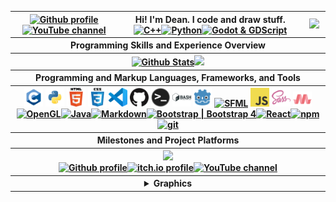 <table align="center">
    <tr>
        <th style="text-align: center;">
            <a href="https://github.com/MumuNiMochii" target="_blank">
                <img alt="Github profile" title="Github profile" height="20px" src="https://img.shields.io/badge/GitHub-100000?style=for-the-badge&logo=github&logoColor=white" />
            </a><br />
            <a href="https://www.youtube.com/channel/UCIbFglT-SmEPmeGTXxUipZA" target="_blank">
                <img alt="YouTube channel" title="YouTube channel" height="20px" src="https://img.shields.io/badge/YouTube-FF0000?style=for-the-badge&logo=youtube&logoColor=white">
            </a>
        </th>
        <th style="text-align: center;">
            Hi! I'm Dean. I code and draw stuff.<br />
            <a href="https://isocpp.org" target="_blank"><img alt="C++" title="C++ | C++17" height="20px" src="https://img.shields.io/badge/C%2B%2B-00599C?style=for-the-badge&logo=c%2B%2B&logoColor=white" /></a><a href="https://www.python.org" target="_blank"><img alt="Python" title="Python | Python 3.10 & 3.9" height="20px" src="https://img.shields.io/badge/Python-3776AB?style=for-the-badge&logo=python&logoColor=white" /></a><a href="https://godotengine.org" target="_blank"><img alt="Godot & GDScript" title="Godot & GDScript" height="20px" src="https://img.shields.io/badge/Godot-478CBF?style=for-the-badge&logo=GodotEngine&logoColor=white"></a>
        </th>
        <th style="text-align: center;">
            <a href="https://open.spotify.com/user/31okxaqyjgfwqsgnlggepdkaanju" target="_blank"><img height="100px" src="https://github-readme-spotify-ebon.vercel.app/api/spotify" /></a>
        </th>
    <tr>
    <tr>
        <th colspan="3" style="text-align: center;">Programming Skills and Experience Overview</th>
    </tr>
    <tr>
        <th colspan="3" style="text-align: center;">
        <a title="Visit my Github repositories" href="https://github.com/MumuNiMochii?tab=repositories" target="_blank"><img height="150px" src="https://github-readme-stats.vercel.app/api?username=MumuNiMochii&show_icons=true&include_all_commits=true&theme=synthwave&custom_title=Github%20Stats&hide_border=true" alt="Github Stats" /></a><a title="Visit my Github repositories" href="https://github.com/MumuNiMochii?tab=repositories" target="_blank"><img height="150px" src="https://github-readme-stats.vercel.app/api/top-langs/?username=MumuNiMochii&layout=compact&theme=synthwave&langs_count=10&hide=js&hide_border=true" /></a>
        </th>
    </tr>
    <tr>
        <th colspan="3" style="text-align: center;">Programming and Markup Languages, Frameworks, and Tools</th>
    </tr>
    <tr>
        <th colspan="3" style="text-align: center;">
            <a href="https://isocpp.org" target="_blank"><img alt="C++" title="C++ | C++17" width="30px" src="https://raw.githubusercontent.com/github/explore/f3e22f0dca2be955676bc70d6214b95b13354ee8/topics/c/c.png" /></a> <a href="https://www.python.org" target="_blank"><img alt="Python" title="Python | Python 3.10 & 3.9" width="30px" src="https://raw.githubusercontent.com/github/explore/80688e429a7d4ef2fca1e82350fe8e3517d3494d/topics/python/python.png" /></a> <a href="https://html.spec.whatwg.org/multipage/" target="_blank"><img alt="HTML5" title="HTML5" width="30px" src="https://raw.githubusercontent.com/github/explore/80688e429a7d4ef2fca1e82350fe8e3517d3494d/topics/html/html.png" /></a> <a href="https://www.w3.org/Style/CSS/Overview.en.html" target="_blank"><img alt="CSS3" title="CSS3" width="30px" src="https://raw.githubusercontent.com/github/explore/80688e429a7d4ef2fca1e82350fe8e3517d3494d/topics/css/css.png" /></a> <a href="https://code.visualstudio.com" target="_blank"><img alt="Visual Studio Code" title="Visual Studio Code" width="30px" src="https://raw.githubusercontent.com/github/explore/80688e429a7d4ef2fca1e82350fe8e3517d3494d/topics/visual-studio-code/visual-studio-code.png" /></a> <a href="https://github.com" target="_blank"><img alt="Github" title="Github | VSC Source Control" width="30px" src="https://raw.githubusercontent.com/github/explore/78df643247d429f6cc873026c0622819ad797942/topics/github/github.png" /></a> <a href="https://github.com/microsoft/terminal" target="_blank"><img alt="Terminal" title="Terminal | Windows Terminal" width="30px" src="https://raw.githubusercontent.com/github/explore/d92924b1d925bb134e308bd29c9de6c302ed3beb/topics/terminal/terminal.png" /></a> <a href="https://www.gnu.org/software/bash/" target="_blank"><img alt="Bash" title="Bash | MSYS2" width="30px" src="https://raw.githubusercontent.com/github/explore/80688e429a7d4ef2fca1e82350fe8e3517d3494d/topics/bash/bash.png" /></a> <a href="https://godotengine.org" target="_blank"><img alt="Godot & GDScript" title="Godot & GDScript" width="30px" src="https://raw.githubusercontent.com/godotengine/godot/master/main/app_icon.png" /></a> <a href="sfml-dev.org/index.php" target="_blank"><img alt="SFML" title="SFML" width="30px" src="https://raw.githubusercontent.com/SFML/SFML/master/examples/assets/logo.png" /></a> <a href="https://www.javascript.com" target="_blank"><img alt="JavaScript" title="JavaScript | p5js" width="30px" src="https://raw.githubusercontent.com/github/explore/80688e429a7d4ef2fca1e82350fe8e3517d3494d/topics/javascript/javascript.png" /></a> <a href="https://sass-lang.com" target="_blank"><img alt="Sass" title="Sass" width="30px" src="https://raw.githubusercontent.com/github/explore/80688e429a7d4ef2fca1e82350fe8e3517d3494d/topics/sass/sass.png" /></a> <a href="https://materializecss.com" target="_blank"><img alt="Materialize" title="Materialize" width="30px" src="https://raw.githubusercontent.com/Dogfalo/materialize/v1-dev/images/m-logo-salmon.png" /></a><br /><a href="https://www.opengl.org" target="_blank"><img alt="OpenGL" title="OpenGL | FreeGLUT" src="https://img.shields.io/badge/OpenGL-000000?style=for-the-badge&logo=opengl" /></a><a href="https://www.java.com/en/" target="_blank"><img alt="Java" title="Java" src="https://img.shields.io/badge/Java-ED8B00?style=for-the-badge&logo=java&logoColor=white" /></a><a href="https://daringfireball.net/projects/markdown/" target="_blank"><img alt="Markdown" title="Markdown" src="https://img.shields.io/badge/Markdown-000000?style=for-the-badge&logo=markdown&logoColor=white" /></a><a href="https://getbootstrap.com/docs/4.0/getting-started/introduction/" target="_blank"><img alt="Bootstrap | Bootstrap 4" title="Bootstrap | Bootstrap 4" src="https://img.shields.io/badge/Bootstrap-563D7C?style=for-the-badge&logo=bootstrap&logoColor=white"></a><a href="https://reactjs.org" target="_blank"><img alt="React" title="React" src="https://img.shields.io/badge/React-20232A?style=for-the-badge&logo=react&logoColor=61DAFB" /></a><a href="https://www.npmjs.com" target="_blank"><img alt="npm" title="npm" src="https://img.shields.io/badge/npm-CB3837?style=for-the-badge&logo=npm&logoColor=white" /></a><a href="https://git-scm.com" target="_blank"><img alt="git" title="git" src="https://img.shields.io/badge/Git-F05032?style=for-the-badge&logo=git&logoColor=white" /></a>
        </th>
    </tr>
    <tr>
        <th colspan="3" style="text-align: center;">Milestones and Project Platforms</th>
    </tr>
    <tr>
        <th colspan="3" style="text-align: center;">
                <img src="https://github-profile-trophy.vercel.app/?username=MumuNiMochii&theme=monokai&no-frame=true&row=1&column=6" /><br />
                <a href="https://github.com/MumuNiMochii" target="_blank"><img alt="Github profile" title="Github profile" src="https://img.shields.io/badge/GitHub-100000?style=for-the-badge&logo=github&logoColor=white" /></a><a href="https://mumunimochii.itch.io" target="_blank"><img alt="itch.io profile" title="itch.io profile" src="https://img.shields.io/badge/Itch.io-FA5C5C?style=for-the-badge&logo=itchdotio&logoColor=white" /></a><a href="https://www.youtube.com/channel/UCIbFglT-SmEPmeGTXxUipZA" target="_blank"><img alt="YouTube channel" title="YouTube channel" src="https://img.shields.io/badge/YouTube-FF0000?style=for-the-badge&logo=youtube&logoColor=white"></a>
        </th>
    </tr>
    <tr>
        <th colspan="3">
            <details><summary>Graphics</summary>
                <table>
                    <tr>
                        <th colspan="3" style="text-align: center;">Art, Animation, and Rendering Tools and Works</th>
                    </tr>
                    <tr>
                        <th colspan="3" style="text-align: center;">
                            <a href="https://www.aseprite.org" target="_blank"><img alt="Aseprite" title="Aseprite" width="30px" src="https://raw.githubusercontent.com/aseprite/aseprite/main/data/icons/ase64.png" /></a><a href="https://krita.org/en/" target="_blank"><img alt="Krita" title="Krita" width="30px" src="https://raw.githubusercontent.com/KDE/krita/master/packaging/windows/msix/pkg/Assets/StoreLogo.scale-400.png" /></a><a href="https://www.blender.org" target="_blank"><img alt="Blender" title="Blender" width="30px" src="https://raw.githubusercontent.com/blender/blender/master/release/windows/msix/Assets/StoreLogo.scale-400.png" /></a><a href="https://godotengine.org" target="_blank"><img alt="Godot & GDScript" title="Godot & GDScript" width="30px" src="https://raw.githubusercontent.com/godotengine/godot/master/main/app_icon.png" /></a>
                            <table>
                                <tr>
                                    <td>
                                        <img width="212px" src="img\old_pixel_art_submission.png" /><br /><img width="212px" src="img\old_itadori_yuji_fanart_with_krita.png" \><br /><img width="212px" src="img\old_goku_mui_with_aseprite.png" /><br /><img width="212px" src="img\05_donut_final_rendered.png" /><br /><img width="212px" src="img\06_donut_final_rendered.png" />
                                    </td>
                                    <td>
                                        <img width="212px" src="img\old_krita_oc_lineart.png" />
                                    </td>
                                    <td>
                                        <img width="212px" src="img\old_portfolio_card_animation.gif" /><br /><img width="212px" src="img\old_portfolio_animation.gif" /><br /><img width="212px" src="img\old_yufo_model_with_godot.png" />
                                    </td>
                                </tr>
                            </table>
                        </th>
                    </tr>
                </table>
            </details>
        </th>
    </tr>
</table>
